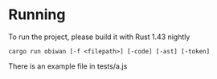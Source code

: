 # Running

To run the project, please build it with Rust 1.43 nightly

``
cargo run obiwan [-f <filepath>] [-code] [-ast] [-token]
``

There is an example file in tests/a.js
